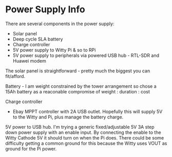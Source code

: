 # Power Supply Info

There are several components in the power supply:

* Solar panel
* Deep cycle SLA battery
* Charge controller
* 5V power supply to Witty Pi & so to RPi
* 5V power supply to peripherals via powered USB hub - RTL-SDR and Huawei modem

The solar panel is straightforward - pretty much the biggest you can fit/afford.

Battery - I am weight constrained by the tower arrangement so chose a 15Ah battery as a reaconable compromise of weight : duration : cost

Charge controller
* Ebay MPPT controller with 2A USB outlet. Hopefully this will supply 5V to the Witty and Pi, plus manage the battery charge.


5V power to USB hub. I'm trying a generic fixed/adjustable 5V 3A step down power supply with an enable input. By connecting the enable to the Witty Cathode 5V it should turn on when the Pi does. There could be some difficulty getting a common ground for this because the Witty uses VOUT as ground for the Pi power.
